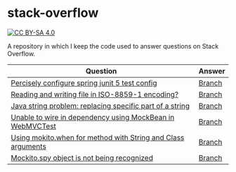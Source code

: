 # stack-overflow

[![CC BY-SA 4.0][cc-by-sa-shield]][stack-overflow-licensing]

A repository in which I keep the code used to answer questions on Stack Overflow.

|Question|Answer|
|---|---|
|[Percisely configure spring junit 5 test config](https://stackoverflow.com/questions/63342469)|[Branch](https://github.com/Jonarzz/stack-overflow/tree/63342469)|
|[Reading and writing file in ISO-8859-1 encoding?](https://stackoverflow.com/questions/63363359)|[Branch](https://github.com/Jonarzz/stack-overflow/tree/63363359)|
|[Java string problem: replacing specific part of a string](https://stackoverflow.com/questions/63364411)|[Branch](https://github.com/Jonarzz/stack-overflow/tree/63364411)|
|[Unable to wire in dependency using MockBean in WebMVCTest](https://stackoverflow.com/questions/63382047)|[Branch](https://github.com/Jonarzz/stack-overflow/tree/63382047)|
|[Using mokito.when for method with String and Class<T> arguments](https://stackoverflow.com/questions/63438057)|[Branch](https://github.com/Jonarzz/stack-overflow/tree/63438057)|
|[Mockito.spy object is not being recognized](https://stackoverflow.com/questions/64511818/mockito-spy-object-is-not-being-recognized/64514179#64514179)|[Branch](https://github.com/Jonarzz/stack-overflow/tree/64511818)|

[stack-overflow-licensing]: https://stackoverflow.com/help/licensing
[cc-by-sa-shield]: https://img.shields.io/badge/License-CC%20BY--SA%204.0-lightgrey.svg
